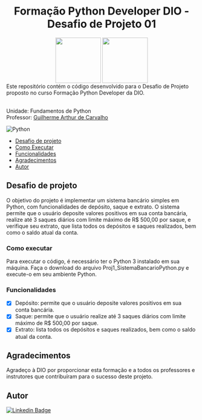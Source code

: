 <h1 align="center">Formação Python Developer DIO - Desafio de Projeto 01</h1>

<div align="center">
<a href="https://web.dio.me/track/formacao-python-developer"><img src="https://hermes.dio.me/tracks/aa71615b-e701-4cec-bb64-71ba6974c5fe.png" align="center" height="120" width="120" ></a> <a href="https://www.dio.me/"><img src="https://hermes.digitalinnovation.one/assets/diome/logo-full.svg" align="center" height="120" width="120" ></a> <br>

</div>
Este repositório contém o código desenvolvido para o Desafio de Projeto proposto no curso Formação Python Developer da DIO. 
<br><br>

Unidade: Fundamentos de Python <br>
Professor: [Guilherme Arthur de Carvalho](https://github.com/gui-carvalho)

![Python](https://img.shields.io/badge/python-3670A0?style=for-the-badge&logo=python&logoColor=ffdd54)

* [Desafio de projeto](#DesafioDeProjeto)
* [Como Executar](#ComoExecutar)
* [Funcionalidades](#Funcionalidades)
* [Agradecimentos](#Agradecimentos)
* [Autor](#autor)

<h2 id="DesafioDeProjeto">Desafio de projeto</h2>

O objetivo do projeto é implementar um sistema bancário simples em Python, com funcionalidades de depósito, saque e extrato. O sistema permite que o usuário deposite valores positivos em sua conta bancária, realize até 3 saques diários com limite máximo de R$ 500,00 por saque, e verifique seu extrato, que lista todos os depósitos e saques realizados, bem como o saldo atual da conta.

<h3 id="ComoExecutar">Como executar</h3>

Para executar o código, é necessário ter o Python 3 instalado em sua máquina. Faça o download do arquivo Proj1_SistemaBancarioPython.py e execute-o em seu ambiente Python.

<h3 id="Funcionalidades">Funcionalidades</h3>

- [x] Depósito: permite que o usuário deposite valores positivos em sua conta bancária.
- [x] Saque: permite que o usuário realize até 3 saques diários com limite máximo de R$ 500,00 por saque.
- [x] Extrato: lista todos os depósitos e saques realizados, bem como o saldo atual da conta.

<h2 id="Agradecimentos">Agradecimentos</h2>

Agradeço à DIO por proporcionar esta formação e a todos os professores e instrutores que contribuíram para o sucesso deste projeto.

<h2 id="autor">Autor</h2>

[![Linkedin Badge](https://img.shields.io/badge/-CleversonGuandalin-%230077B5?style=flat-square&logo=Linkedin&logoColor=white&link=https://www.linkedin.com/in/cleversonguandalin/)](https://www.linkedin.com/in/cleversonguandalin/)
